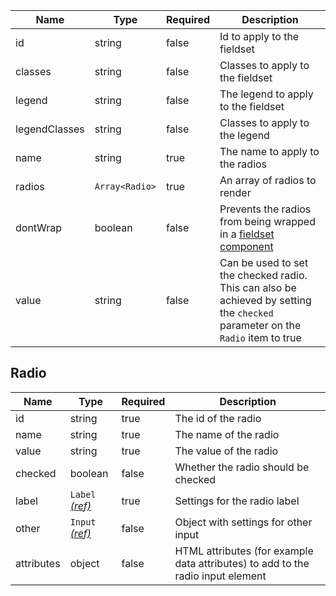| Name          | Type           | Required | Description                                                                                                                    |
| ------------- | -------------- | -------- | ------------------------------------------------------------------------------------------------------------------------------ |
| id            | string         | false    | Id to apply to the fieldset                                                                                                    |
| classes       | string         | false    | Classes to apply to the fieldset                                                                                               |
| legend        | string         | false    | The legend to apply to the fieldset                                                                                            |
| legendClasses | string         | false    | Classes to apply to the legend                                                                                                 |
| name          | string         | true     | The name to apply to the radios                                                                                                |
| radios        | `Array<Radio>` | true     | An array of radios to render                                                                                                   |
| dontWrap      | boolean        | false    | Prevents the radios from being wrapped in a [fieldset component](/components/fieldset)                                         |
| value         | string         | false    | Can be used to set the checked radio. This can also be achieved by setting the `checked` parameter on the `Radio` item to true |

## Radio

| Name       | Type                                 | Required | Description                                                                     |
| ---------- | ------------------------------------ | -------- | ------------------------------------------------------------------------------- |
| id         | string                               | true     | The id of the radio                                                             |
| name       | string                               | true     | The name of the radio                                                           |
| value      | string                               | true     | The value of the radio                                                          |
| checked    | boolean                              | false    | Whether the radio should be checked                                             |
| label      | `Label` [_(ref)_](/components/label) | true     | Settings for the radio label                                                    |
| other      | `Input` [_(ref)_](/components/input) | false    | Object with settings for other input                                            |
| attributes | object                               | false    | HTML attributes (for example data attributes) to add to the radio input element |
